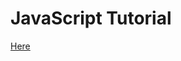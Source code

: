 # JavaScript Tutorial

<a href="//guillaumeunice.github.io/JavaScriptTutorial/" target="_blank">Here</a>

